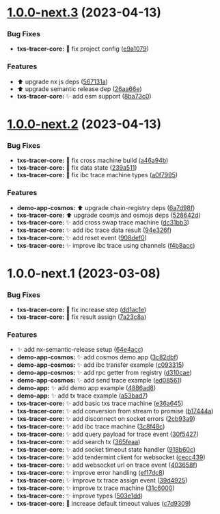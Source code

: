 # [1.0.0-next.3](https://github.com/nabla-studio/cosmos-txs-tracer/compare/txs-tracer-core-v1.0.0-next.2...txs-tracer-core-v1.0.0-next.3) (2023-04-13)


### Bug Fixes

* **txs-tracer-core:** :wrench: fix project config ([e9a1079](https://github.com/nabla-studio/cosmos-txs-tracer/commit/e9a1079ffd3d20c9d261a04fcb9d2208516f0a51))


### Features

* :arrow_up: upgrade nx js deps ([567131a](https://github.com/nabla-studio/cosmos-txs-tracer/commit/567131a6f63a995a818361cf35733e7ba77322e9))
* :arrow_up: upgrade semantic release dep ([26aa66e](https://github.com/nabla-studio/cosmos-txs-tracer/commit/26aa66ebdd964dc6fff5aa85ad9722954c42de6d))
* **txs-tracer-core:** :sparkles: add esm support ([8ba73c0](https://github.com/nabla-studio/cosmos-txs-tracer/commit/8ba73c0ccbe89957151ff567d3cb64aa8df49ab1))

# [1.0.0-next.2](https://github.com/nabla-studio/cosmos-txs-tracer/compare/txs-tracer-core-v1.0.0-next.1...txs-tracer-core-v1.0.0-next.2) (2023-04-13)


### Bug Fixes

* **txs-tracer-core:** :bug: fix cross machine build ([a46a94b](https://github.com/nabla-studio/cosmos-txs-tracer/commit/a46a94b2d67d9ef67d51e64c5f2f6148273550ad))
* **txs-tracer-core:** :bug: fix data state ([239a511](https://github.com/nabla-studio/cosmos-txs-tracer/commit/239a5115c5fa643d38f9f6c4551c02d99200834b))
* **txs-tracer-core:** :bug: fix ibc trace machine types ([a0f7995](https://github.com/nabla-studio/cosmos-txs-tracer/commit/a0f7995ef505ad2283d28167d18b7b5f58e9e251))


### Features

* **demo-app-cosmos:** :arrow_up: upgrade chain-registry deps ([6a7d98f](https://github.com/nabla-studio/cosmos-txs-tracer/commit/6a7d98f7f094c78dd7ec4f7b41703ae8fcef7b31))
* **txs-tracer-core:** :arrow_up: upgrade cosmjs and osmojs deps ([528642d](https://github.com/nabla-studio/cosmos-txs-tracer/commit/528642d5d57d2c9366a00c2a6f3f276c4ec36e46))
* **txs-tracer-core:** :sparkles: add cross swap trace machine ([dc31bb3](https://github.com/nabla-studio/cosmos-txs-tracer/commit/dc31bb3e1f11027e728fb6d620ae47c820ec67ef))
* **txs-tracer-core:** :sparkles: add ibc trace data result ([94e326f](https://github.com/nabla-studio/cosmos-txs-tracer/commit/94e326f1028f7b03fed7232405e1eeb30ac12018))
* **txs-tracer-core:** :sparkles: add reset event ([908def0](https://github.com/nabla-studio/cosmos-txs-tracer/commit/908def0d40b541e13e94a93aab7cae8977d15ef5))
* **txs-tracer-core:** :sparkles: improve ibc trace using channels ([f4b8acc](https://github.com/nabla-studio/cosmos-txs-tracer/commit/f4b8acc23e13e3b7ec93c046d900a1e8bd1e8ae8))

# 1.0.0-next.1 (2023-03-08)


### Bug Fixes

* **txs-tracer-core:** :bug: fix increase step ([dd1ac1e](https://github.com/nabla-studio/cosmos-txs-tracer/commit/dd1ac1eb29e7f978bdc70784c1c4ca736e3fbae4))
* **txs-tracer-core:** :bug: fix result assign ([7a23c8a](https://github.com/nabla-studio/cosmos-txs-tracer/commit/7a23c8ac3b578c6af396a45751c7c3021cdb7ad6))


### Features

* :sparkles: add nx-semantic-release setup ([64e4acc](https://github.com/nabla-studio/cosmos-txs-tracer/commit/64e4accb659459d08b9b6dd46aa452a89f30984e))
* **demo-app-cosmos:** :sparkles: add cosmos demo app ([3c82dbf](https://github.com/nabla-studio/cosmos-txs-tracer/commit/3c82dbfcd8efe8b50037c5e785d70ae752d54ff0))
* **demo-app-cosmos:** :sparkles: add ibc transfer example ([c093315](https://github.com/nabla-studio/cosmos-txs-tracer/commit/c0933152b60ec0a0fd8308c3d3806e001f8a12a7))
* **demo-app-cosmos:** :sparkles: add rpc getter from registry ([d310cae](https://github.com/nabla-studio/cosmos-txs-tracer/commit/d310cae3653e0c0047b98e9acf3689976199f369))
* **demo-app-cosmos:** :sparkles: add send trace example ([ed08561](https://github.com/nabla-studio/cosmos-txs-tracer/commit/ed085613db3ebd3c1fe9fc3e0c4e40fa02d19413))
* **demo-app:** :sparkles: add demo app example ([4886ad8](https://github.com/nabla-studio/cosmos-txs-tracer/commit/4886ad8e673014ad5af9bcb32f8dc28c79841381))
* **demo-app:** :sparkles: add tx trace example ([a53bad7](https://github.com/nabla-studio/cosmos-txs-tracer/commit/a53bad7514fd403978fcf060b244550196ef084e))
* **txs-tracer-core:** :sparkles: add basic txs trace machine ([e36a645](https://github.com/nabla-studio/cosmos-txs-tracer/commit/e36a645cf0f8a0ce1a8b4fe74f9c52b645c9736d))
* **txs-tracer-core:** :sparkles: add conversion from stream to promise ([b17444a](https://github.com/nabla-studio/cosmos-txs-tracer/commit/b17444a67f76d45a96bef1b3c102c5e49a1c16f8))
* **txs-tracer-core:** :sparkles: add disconnect on socket errors ([2cb93a9](https://github.com/nabla-studio/cosmos-txs-tracer/commit/2cb93a94ed9dd96ad44a94d4f0390ea2911711cc))
* **txs-tracer-core:** :sparkles: add ibc trace machine ([3c8f48c](https://github.com/nabla-studio/cosmos-txs-tracer/commit/3c8f48c6b6c860c1040863a3a9daeb92fd9e660b))
* **txs-tracer-core:** :sparkles: add query payload for trace event ([30f5427](https://github.com/nabla-studio/cosmos-txs-tracer/commit/30f5427e29ec494ff004632da6207c8778c125b4))
* **txs-tracer-core:** :sparkles: add search tx ([365feaa](https://github.com/nabla-studio/cosmos-txs-tracer/commit/365feaa4b82a1cad0a3a2355c25d3c76e7243097))
* **txs-tracer-core:** :sparkles: add socket timeout state handler ([918b60c](https://github.com/nabla-studio/cosmos-txs-tracer/commit/918b60c42ffe27719a764cf694077db337840701))
* **txs-tracer-core:** :sparkles: add tendermint client for websocket ([cecc439](https://github.com/nabla-studio/cosmos-txs-tracer/commit/cecc43904fe443450512ca3fc507cace1cd15eb3))
* **txs-tracer-core:** :sparkles: add websocket url on trace event ([403658f](https://github.com/nabla-studio/cosmos-txs-tracer/commit/403658f29a8b09cfe641d4bf8e87f6e911f1c06b))
* **txs-tracer-core:** :sparkles: improve error handling ([ef17dc8](https://github.com/nabla-studio/cosmos-txs-tracer/commit/ef17dc8bb65a165cf7ea21c6578beb68a9ff20c8))
* **txs-tracer-core:** :sparkles: improve tx trace assign event ([39d4925](https://github.com/nabla-studio/cosmos-txs-tracer/commit/39d4925d60c9dd4735ff0cddee9c7fb29c873750))
* **txs-tracer-core:** :sparkles: improve tx trace machine ([31c6000](https://github.com/nabla-studio/cosmos-txs-tracer/commit/31c6000d698694348e8530d98ef76a6aaa91fe77))
* **txs-tracer-core:** :sparkles: improve types ([503e1dd](https://github.com/nabla-studio/cosmos-txs-tracer/commit/503e1dd8ab41f1eeaa3a2cbe03f283a30412ec39))
* **txs-tracer-core:** :wrench: increase default timeout values ([c7d9309](https://github.com/nabla-studio/cosmos-txs-tracer/commit/c7d9309f007180f2fe8df231c7c945977aa38b13))
